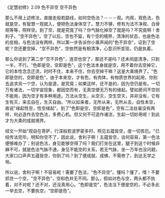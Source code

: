 
《定慧初修》2.09 色不异空 空不异色

那么不用上述修法，直接走般若路线，如何空色法？－－－观。内观，观色法，色就是空，有智慧一观就入，便把色法身体空了。慧力不够，修有为法不净观、白骨观等等，照样空。到了空，就是究竟了吗？你气脉化掉空了就是吗？不究竟啊！舍利子，"空不异色"。空了以后，空也不留，有个空的境界，清净的状态，也是色法的变相，与色法没有两样。所以第一步告诉你小乘声闻的"色不异空"，证到了空呢？空还要空掉，"空不异色"，空依然是有相清净，心意识所变现，仍是执着。

那么你说到了第二步"空不异色"，连空也空了，那还不是吗？还未彻底清净，只到一半，不行。"色即是空，空即是色"，这个色法本身就是空，用不着你去空掉它，它的本性念念迁流，时时不住，本来不住，你去空掉干嘛？这是大乘境界了。"色即是空的，空即是色"，由于本来空，才有色，有肉体，有物质世界的起用，你别去追求另一个空，认为是道，是究竟；如果这样，还不是的，因为空仍是有。一切万有诸法，一切宇宙现象，都因空而有，无真空便无万有的缘起。譬如房间不空则不能用，因为空才有多种用途。万法从空生，从空灭，空生空灭，并非没有，它有生有灭，来去自在，生灭自由。"所以如来者，无所从来，无所从去，自性本空，故说"缘起性空，性空缘起"。到了"色即是空，空即是色"，空有二法丝毫没有两样，何必造作去空色法，多费心机。但又何不可造作诸法，生起一切妙用呢！到此才为大乘的成就境界。

经文一开始"观自在菩萨，行深般若波罗密多时，照见五蕴皆空，度一切苦厄。"已经传法完毕。明知你空不了，因此说，舍利子啊！五蕴皆空，谈何容易，第一色法便够难办了；别说色法，身见能够空得了吗？我们打坐在这里，腿子到这个时候非麻不可，就是色法气脉不通，身见不能空的关系，若无气脉，坐一万年也没问题，大家口口声声五蕴皆空，你到了吗？到了便成就、成佛，不需修了，到达无学之地。

所以说，舍利子啊！不容易呢！需要了色法，"色不异空"。懂吗？懂了，嘿！不要抓住一个空，"空不异色"，空和色并无不同。那么，假如对色与空，两头都不执着，对不对呢？还不对，还没真用心。"色即是空"，色法当下便是空的，不必多此一举去空，不要执空，“空即是色”。